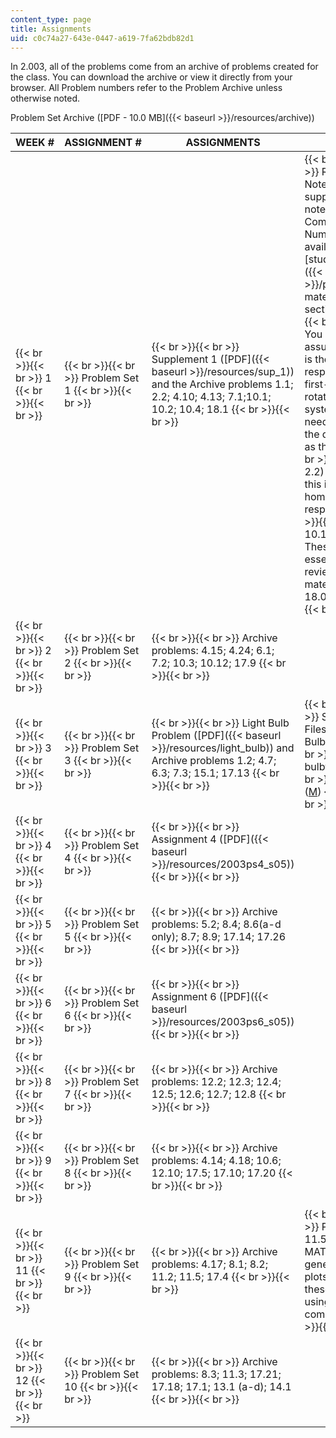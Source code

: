```yaml
---
content_type: page
title: Assignments
uid: c0c74a27-643e-0447-a619-7fa62bdb82d1
---
```


In 2.003, all of the problems come from an archive of problems created for the class. You can download the archive or view it directly from your browser. All Problem numbers refer to the Problem Archive unless otherwise noted.

Problem Set Archive ([PDF - 10.0 MB]({{< baseurl >}}/resources/archive))

| WEEK # | ASSIGNMENT # | ASSIGNMENTS | NOTES |
| --- | --- | --- | --- |
|  {{< br >}}{{< br >}} 1 {{< br >}}{{< br >}}  |  {{< br >}}{{< br >}} Problem Set 1 {{< br >}}{{< br >}}  |  {{< br >}}{{< br >}} Supplement 1 ([PDF]({{< baseurl >}}/resources/sup_1)) and the Archive problems 1.1; 2.2; 4.10; 4.13; 7.1;10.1; 10.2; 10.4; 18.1 {{< br >}}{{< br >}}  |  {{< br >}}{{< br >}} Reading: Notes Ch. 1; supplemental notes on Complex Numbers are available in the [study materials]({{< baseurl >}}/pages/study-materials) section {{< br >}}{{< br >}} 1.1) You should assume that this is the driven response of a first-order rotational system. You will need to specify the drive as well as the system {{< br >}}{{< br >}} 2.2) Assume that this is a homogeneous response {{< br >}}{{< br >}} 10.1-18.1) These are essentially a review of some material from 18.03 {{< br >}}{{< br >}}  |
|  {{< br >}}{{< br >}} 2 {{< br >}}{{< br >}}  |  {{< br >}}{{< br >}} Problem Set 2 {{< br >}}{{< br >}}  |  {{< br >}}{{< br >}} Archive problems: 4.15; 4.24; 6.1; 7.2; 10.3; 10.12; 17.9 {{< br >}}{{< br >}}  | &nbsp; |
|  {{< br >}}{{< br >}} 3 {{< br >}}{{< br >}}  |  {{< br >}}{{< br >}} Problem Set 3 {{< br >}}{{< br >}}  |  {{< br >}}{{< br >}} Light Bulb Problem ([PDF]({{< baseurl >}}/resources/light_bulb)) and Archive problems 1.2; 4.7; 6.3; 7.3; 15.1; 17.13 {{< br >}}{{< br >}}  |  {{< br >}}{{< br >}} Supporting Files for Light Bulb Problem: {{< br >}}{{< br >}} bulbfit.m ([M](/courses/mechanical-engineering/2-003-modeling-dynamics-and-control-i-spring-2005/assignments/bulbfit.m))  {{< br >}}bulbdata.m ([M](/courses/mechanical-engineering/2-003-modeling-dynamics-and-control-i-spring-2005/assignments/bulbdata.m)) {{< br >}}{{< br >}}  |
|  {{< br >}}{{< br >}} 4 {{< br >}}{{< br >}}  |  {{< br >}}{{< br >}} Problem Set 4 {{< br >}}{{< br >}}  |  {{< br >}}{{< br >}} Assignment 4 ([PDF]({{< baseurl >}}/resources/2003ps4_s05)) {{< br >}}{{< br >}}  | &nbsp; |
|  {{< br >}}{{< br >}} 5 {{< br >}}{{< br >}}  |  {{< br >}}{{< br >}} Problem Set 5 {{< br >}}{{< br >}}  |  {{< br >}}{{< br >}} Archive problems: 5.2; 8.4; 8.6(a-d only); 8.7; 8.9; 17.14; 17.26 {{< br >}}{{< br >}}  | &nbsp; |
|  {{< br >}}{{< br >}} 6 {{< br >}}{{< br >}}  |  {{< br >}}{{< br >}} Problem Set 6 {{< br >}}{{< br >}}  |  {{< br >}}{{< br >}} Assignment 6 ([PDF]({{< baseurl >}}/resources/2003ps6_s05)) {{< br >}}{{< br >}}  | &nbsp; |
|  {{< br >}}{{< br >}} 8 {{< br >}}{{< br >}}  |  {{< br >}}{{< br >}} Problem Set 7 {{< br >}}{{< br >}}  |  {{< br >}}{{< br >}} Archive problems: 12.2; 12.3; 12.4; 12.5; 12.6; 12.7; 12.8 {{< br >}}{{< br >}}  | &nbsp; |
|  {{< br >}}{{< br >}} 9 {{< br >}}{{< br >}}  |  {{< br >}}{{< br >}} Problem Set 8 {{< br >}}{{< br >}}  |  {{< br >}}{{< br >}} Archive problems: 4.14; 4.18; 10.6; 12.10; 17.5; 17.10; 17.20 {{< br >}}{{< br >}}  | &nbsp; |
|  {{< br >}}{{< br >}} 11 {{< br >}}{{< br >}}  |  {{< br >}}{{< br >}} Problem Set 9 {{< br >}}{{< br >}}  |  {{< br >}}{{< br >}} Archive problems: 4.17; 8.1; 8.2; 11.2; 11.5; 17.4 {{< br >}}{{< br >}}  |  {{< br >}}{{< br >}} Problem 11.5: Also use MATLAB® to generate exact plots for each of these systems using the bode command {{< br >}}{{< br >}}  |
|  {{< br >}}{{< br >}} 12 {{< br >}}{{< br >}}  |  {{< br >}}{{< br >}} Problem Set 10 {{< br >}}{{< br >}}  |  {{< br >}}{{< br >}} Archive problems: 8.3; 11.3; 17.21; 17.18; 17.1; 13.1 (a-d); 14.1 {{< br >}}{{< br >}}  |